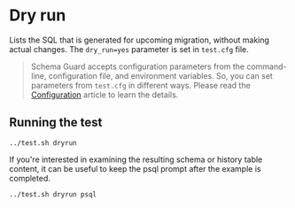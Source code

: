 # Dry run

Lists the SQL that is generated for upcoming migration, without making actual changes. The `dry_run=yes` parameter is set in `test.cfg` file.

> Schema Guard accepts configuration parameters from the command-line, configuration file, and environment variables. So, you can set parameters from `test.cfg` in different ways. Please read the [Configuration](https://www.dbinvent.com/rdbm/guide/configuration) article to learn the details.

## Running the test

```shell
../test.sh dryrun
```

If you're interested in examining the resulting schema or history table content, it can be useful to keep the psql prompt after the example is completed.

```shell
../test.sh dryrun psql
```
